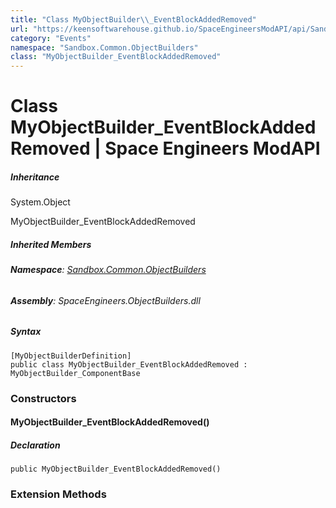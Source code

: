 ```yaml
---
title: "Class MyObjectBuilder\\_EventBlockAddedRemoved"
url: "https://keensoftwarehouse.github.io/SpaceEngineersModAPI/api/Sandbox.Common.ObjectBuilders.MyObjectBuilder_EventBlockAddedRemoved.html"
category: "Events"
namespace: "Sandbox.Common.ObjectBuilders"
class: "MyObjectBuilder_EventBlockAddedRemoved"
---
```


# Class MyObjectBuilder\_EventBlockAddedRemoved | Space Engineers ModAPI

##### Inheritance

System.Object

MyObjectBuilder\_EventBlockAddedRemoved

##### Inherited Members

###### **Namespace**: [Sandbox.Common.ObjectBuilders](https://keensoftwarehouse.github.io/SpaceEngineersModAPI/api/Sandbox.Common.ObjectBuilders.html)

###### **Assembly**: SpaceEngineers.ObjectBuilders.dll

##### Syntax

```
[MyObjectBuilderDefinition]
public class MyObjectBuilder_EventBlockAddedRemoved : MyObjectBuilder_ComponentBase
```

### Constructors

#### MyObjectBuilder\_EventBlockAddedRemoved()

##### Declaration

```
public MyObjectBuilder_EventBlockAddedRemoved()
```

### Extension Methods